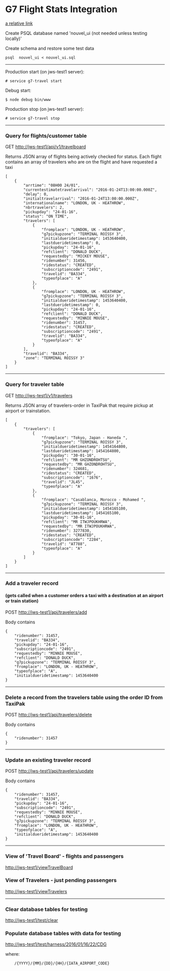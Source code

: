 # G7 Flight Stats Integration

[a relative link](./Travelboard_example.png)

Create PSQL database named 'nouvel_ui (not needed unless testing locally)'

Create schema and restore some test data
```
psql  nouvel_ui < nouvel_ui.sql
```
---
Production start (on jws-test1 server):
```
# service g7-travel start
```
Debug start:
```
$ node debug bin/www
```
Production stop (on jws-test1 server):
```
# service g7-travel stop
```

---
###  Query for flights/customer table
GET
[http://jws-test1/api/v1/travelboard](http://jws-test1/api/v1/travelboard)

Returns JSON array of flights being actively checked for status. Each flight contains an array of
travelers who are on the flight and have requested a taxi
```
[
    {
        "arrtime": "08H00 24/01",
        "currentestimatetravelarrival": "2016-01-24T13:00:00.000Z",
        "delay": 0,
        "initialtravelarrival": "2016-01-24T13:00:00.000Z",
        "internationalname": "LONDON, UK - HEATHROW",
        "nbrtravelers": 2,
        "pickupday": "24-01-16",
        "status": "ON TIME",
        "travelers": [
            {
                "fromplace": "LONDON, UK - HEATHROW",
                "g7pickupzone": "TERMINAL ROISSY 3",
                "initialdueridetimestamp": 1453640400,
                "lastdueridetimestamp": 0,
                "pickupday": "24-01-16",
                "refclient": "DONALD DUCK",
                "requestedby": "MICKEY MOUSE",
                "ridenumber": 31456,
                "ridestatus": "CREATED",
                "subscriptioncode": "2491",
                "travelid": "BA334",
                "typeofplace": "A"
            },
            {
                "fromplace": "LONDON, UK - HEATHROW",
                "g7pickupzone": "TERMINAL ROISSY 3",
                "initialdueridetimestamp": 1453640400,
                "lastdueridetimestamp": 0,
                "pickupday": "24-01-16",
                "refclient": "DONALD DUCK",
                "requestedby": "MINNIE MOUSE",
                "ridenumber": 31457,
                "ridestatus": "CREATED",
                "subscriptioncode": "2491",
                "travelid": "BA334",
                "typeofplace": "A"
            }
        ],
        "travelid": "BA334",
        "zone": "TERMINAL ROISSY 3"
    }
]
```
---
###  Query for traveler table
GET
[http://jws-test1/v1/travelers](http://jws-test1/api/v1/travelers)

Returns JSON array of travelers-order in TaxiPak that require pickup at airport or trainstation. 
```
[
    {
        "travelers": [
            {
                "fromplace": "Tokyo, Japan - Haneda ",
                "g7pickupzone": "TERMINAL ROISSY 3",
                "initialdueridetimestamp": 1454164800,
                "lastdueridetimestamp": 1454164800,
                "pickupday": "30-01-16",
                "refclient": "MR GHZONDROHTSU",
                "requestedby": "MR GHZONDROHTSU",
                "ridenumber": 324681,
                "ridestatus": "CREATED",
                "subscriptioncode": "1676",
                "travelid": "JL45",
                "typeofplace": "A"
            },
            {
                "fromplace": "Casablanca, Morocco - Mohamed ",
                "g7pickupzone": "TERMINAL ROISSY 3",
                "initialdueridetimestamp": 1454165100,
                "lastdueridetimestamp": 1454165100,
                "pickupday": "30-01-16",
                "refclient": "MR ITWJPOUKHRWA",
                "requestedby": "MR ITWJPOUKHRWA",
                "ridenumber": 3277830,
                "ridestatus": "CREATED",
                "subscriptioncode": "2284",
                "travelid": "AT788",
                "typeofplace": "A"
            }
        ]
    }
]
```
---
### Add a traveler record
#### (gets called when a customer orders a taxi with a destination at an airport or train station)
POST
[http://jws-test1/api/travelers/add](http://jws-test1/api/travelers)

Body contains
```
{
    "ridenumber": 31457,
    "travelid": "BA334",
    "pickupday": "24-01-16",
    "subscriptioncode": "2491",
    "requestedby": "MINNIE MOUSE",
    "refclient": "DONALD DUCK",
    "g7pickupzone": "TERMINAL ROISSY 3",
    "fromplace": "LONDON, UK - HEATHROW",
    "typeofplace": "A",
    "initialdueridetimestamp": 1453640400
}
```
---
### Delete a record from the travelers table using the order ID from TaxiPak
POST
[http://jws-test1/api/travelers/delete](http://jws-test1/api/travelers/delete)

Body contains
```
{
    "ridenumber": 31457
}
```
---
### Update an existing traveler record
POST
[http://jws-test1/api/travelers/update](http://jws-test1/api/travelers/update)

Body contains
```
{
    "ridenumber": 31457,
    "travelid": "BA334",
    "pickupday": "24-01-16",
    "subscriptioncode": "2491",
    "requestedby": "MINNIE MOUSE",
    "refclient": "DONALD DUCK",
    "g7pickupzone": "TERMINAL ROISSY 3",
    "fromplace": "LONDON, UK - HEATHROW",
    "typeofplace": "A",
    "initialdueridetimestamp": 1453640400
}
```
---
### View of 'Travel Board' - flights and passengers

[http://jws-test1/viewTravelBoard](http://jws-test1/viewTravelBoard)

### View of Travelers - just pending passengers
[http://jws-test1/viewTravelers](http://jws-test1/viewTravelers)

---
### Clear database tables for testing
[http://jws-test1/test/clear](http://jws-test1/test/clear)

### Populate database tables with data for testing
[http://jws-test1/test/harness/2016/01/16/22/CDG](http://jws-test1/test/harness/2016/01/16/22/CDG)

where:
```
    /{YYYY}/{MM}/{DD}/{HH}/{IATA_AIRPORT_CODE}  
 ```
